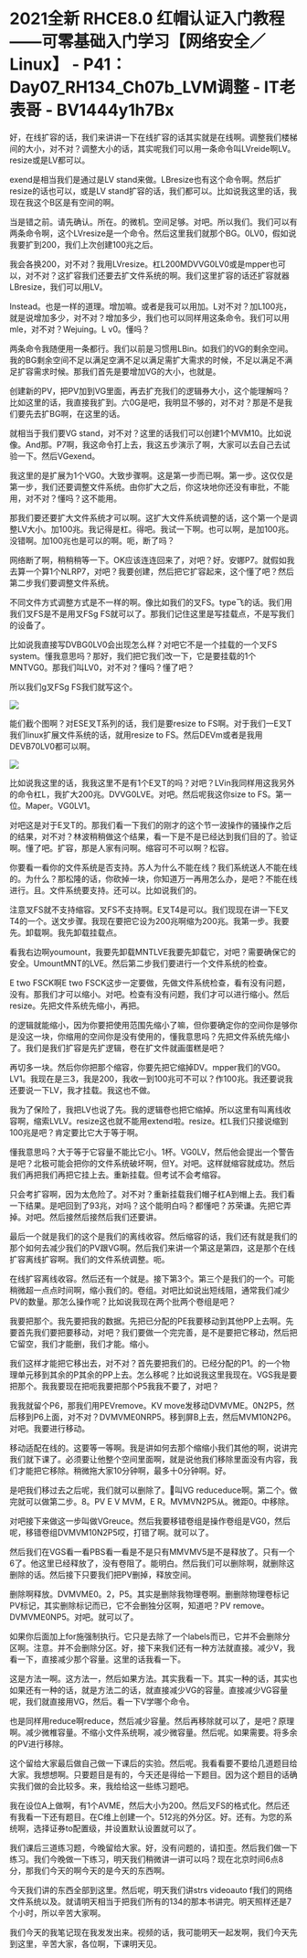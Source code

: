 # 2021全新 RHCE8.0 红帽认证入门教程——可零基础入门学习【网络安全／Linux】 - P41：Day07_RH134_Ch07b_LVM调整 - IT老表哥 - BV1444y1h7Bx

好，在线扩容的话，我们来讲讲一下在线扩容的话其实就是在线啊。调整我们楼梯间的大小，对不对？调整大小的话，其实呢我们可以用一条命令叫LVreide啊LV。resize或是LV都可以。

exend是相当我们是通过是LV stand来做。LBresize也有这个命令啊。然后扩resize的话也可以，或是LV stand扩容的话，我们都可以。比如说我这里的话，我现在我这个B区是有空间的啊。

当是错之前。请先确认。所在。的微机。空间足够。对吧。所以我们。我们可以有两条命令啊，这个LVresize是一个命令。然后这里我们就那个BG。0LV0，假如说我要扩到200，我们上次创建100兆之后。

我会各换200，对不对？我用LVresize。杠L200MDVVG0LV0或是mpper也可以，对不对？这扩容我们还要去扩文件系统的啊。我们这里扩容的话还扩容就器LBresize，我们可以用LV。

Instead。也是一样的道理。增加嘛。或者是我可以用加。L对不对？加L100兆，就是说增加多少，对不对？增加多少，我们也可以同样用这条命令。我们可以用mle，对不对？Wejuing。L v0。懂吗？

两条命令我随便用一条都行。我们以前是习惯用LBin。如我们的VG的剩余空间。我的BG剩余空间不足以满足空满不足以满足需扩大需求的时候，不足以满足不满足扩容需求时候。那我们首先是要增加VG的大小，也就是。

创建新的PV，把PV加到VG里面，再去扩充我们的逻辑券大小，这个能理解吗？比如这里的话，我直接我扩到。六0G是吧，我明显不够的，对不对？那是不是我们要先去扩BG啊，在这里的话。

就相当于我们要VG stand，对不对？这里的话我们可以创建1个MVM10。比如说像。And那。P7啊，我这命令打上去，我这五步演示了啊，大家可以去自己去试验一下。然后VGexend。

我这里的是扩展为1个VG0。大致步骤啊。这是第一步而已啊。第一步。这仅仅是第一步，我们还要调整文件系统。由你扩大之后，你这块地你还没有审批，不能用，对不对？懂吗？这不能用。

那我们要还要扩大文件系统才可以啊。这扩大文件系统调整的话，这个第一个是调整LV大小。加100兆。我记得是杠。得吧。我试一下啊。也可以啊，是加100兆。没错啊。加100兆也是可以的啊。呃，断了吗？

网络断了啊，稍稍稍等一下。OK应该连连回来了，对吧？好。安娜P7。就假如我去算一个算1个NLRP7，对吧？我要创建，然后把它扩容起来，这个懂了吧？然后第二步我们要调整文件系统。

不同文件方式调整方式是不一样的啊。像比如我们的叉FS。type飞的话。我们用我们叉FS是不是用叉FSg FS就可以了。那我们记住这里是写挂载点，不是写我们的设备了。

比如说我直接写DVBG0LV0会出现怎么样？对吧它不是一个挂载的一个叉FS system。懂我意思吗？那好，我们把它我们改一下，它是要挂载的1个MNTVG0。那我们叫LV0，对不对？懂吗？懂了吧？

所以我们g叉FSg FS我们就写这个。

![](img/d1497a5faaefe0b83a4f4b31c5b428b4_1.png)

能们截个图啊？对ESE叉T系列的话，我们是要resize to FS啊。对于我们一E叉T我们linux扩展文件系统的话，就用resize to FS。然后DEVm或者是我用DEVB70LV0都可以啊。



![](img/d1497a5faaefe0b83a4f4b31c5b428b4_3.png)

比如说我这里的话，我我这里不是有1个E叉T的吗？对吧？LVin我同样用这我另外的命令杠L，我扩大200兆。DVVG0LVE。对吧。然后呢我这你size to FS。第一位。Maper。VG0LV1。

对吧这是对于E叉T的。那我们看一下我们的刚才的这个节一波操作的骚操作之后的结果，对不对？林波稍稍做这个结果，看一下是不是已经达到我们目的了。验证啊。懂了吧。扩容，那是人家有问啊。缩容可不可以啊？松容。

你要看一看你的文件系统是否支持。苏人为什么不能在线？我们系统送人不能在线的。为什么？那松隆的话，你砍掉一块，你知道万一再用怎么办，是吧？不能在线进行。且。文件系统要支持。还可以。比如说我们的。

注意叉FS就不支持缩容。叉FS不支持啊。E叉T4是可以。我们现现在讲一下E叉T4的一个。送文步骤。我现在要把它设为200兆啊缩为200兆。我第一步。我要先。卸载啊。我先卸载挂载点。

看我右边啊youmount，我要先卸载MNTLVE我要先卸载它，对吧？需要确保它的安全。UmountMNT的LVE。然后第二步我们要进行一个文件系统的检查。

E two FSCK啊E two FSCK这步一定要做，先做文件系统检查，看有没有问题，没有。那我们才可以缩小。对吧。检查有没有问题，我们才可以进行缩小。然后resize。先把文件系统先缩小，再把。

的逻辑就能缩小，因为你要把使用范围先缩小了嘛，但你要确定你的空间你是够你是没这一块，你缩用的空间你是没有使用的，懂我意思吗？先把文件系统先缩小了。我们是我们扩容是先扩逻辑，卷在扩文件就画蛋糕是吧？

再切多一块。然后你你把那个缩容，你要先把它缩掉DV。mpper我们的VG0。LV1。我现在是三3，我是200，我收一到100兆可不可以？作100兆。我还要说我还要说一下LV，我才挂载。我这也不做。

我为了保险了，我把LV也说了先。我的逻辑卷也把它缩掉。所以这里有叫离线收容啊，缩索LVLV。resize这也就不能用extend啦。resize。杠L我们只接说缩到100兆是吧？肯定要比它大于等于啊。

懂我意思吗？大于等于它容量不能比它小。1杯。VG0LV，然后他会提出一个警告是吧？北极可能会把你的文件系统破坏啊，但Y。对吧。这样就缩容就成功。然后我们再把我们再把它挂上去。重新挂载。但考试不会考缩容。

只会考扩容啊，因为太危险了。对不对？重新挂载我们帽子杠A到帽上去。我们看一下结果。是吧回到了93兆，对吗？这个能明白吗？都懂吧？苏荣谦。先把它弄掉。对吧。然后接然后接然后我们还要讲。

最后一个就是我们的这个是我们的离线收容。然后缩容的话，我们还有就是我们的那个如何去减少我们的PV跟VG啊。然后我们来讲一个第这是第四，这是那个在线扩容离线扩容啊。我们的文件系统调整。呃。

在线扩容离线收容。然后还有一个就是。接下第3个。第三个是我们的一个。可能稍微超一点点时间啊，缩小我们的。卷组。对吧比如说出短线阻，通常我们减少PV的数量。那怎么操作呢？比如说我现在两个批两个卷组是吧？

我要把那个。我先要把我的数据。先把已分配的PE我要移动到其他PP上去啊。先要首先我们要把要移动，对吧？我们要做一个完完善，是不是要把它移动，然后把它留空，我们才能删，我们才能。缩小。

我们这样才能把它移出去，对不对？首先要把我们的。已经分配的P1。的一个物理单元移到其余的P其余的PP上去。怎么移呢？比如说我这里我现在。VGS我是要把那个。我我要现在把呃我要把那个P5我我不要了，对吧？

我我就留个P6，那我们用PEVremove。KV move发移动DVMVME。0N2P5，然后移到P6上面，对不对？DVMVME0NRP5。移到屏B上去，然后MVM10N2P6。对吧。我要进行移动。

移动适配在线的。这要等一等啊。我是讲如何去那个缩缩小我们其他的啊，说讲完我们就下课了。必须要让他整个空间里面啊，就是说他我们移除里面没有内容，我们才能把它移除。稍微拖大家10分钟啊，最多十0分钟啊。好。

是吧我们移过去之后呢，我们就可以删除了。🎼叫VG reduceduce啊。第二个。做完就可以做第二步。8。PV E V MVM，E R。MVMVN2P5从。微距0。中移除。

对吧接下来做这一步叫做VGreuce。然后我要移错卷组是操作卷组是VG0，然后呢，移错卷组DVMVM10N2P5哎，打错了啊。就可以了。

然后我们在VGS看一看PBS看一看是不是只有MMVMV5是不是释放了。只有一个6了。他这里已经释放了，没有卷阻了。能明白。然后我们可以删除啊，就删除这删除的话。然后接下只要我们把PV删掉，释放空间。

删除啊释放。DVMVME0。2，P5。其实是删除我物理卷啊。删删除物理卷标记PV标记，其实删除标记而已，它不会删独分区啊，知道吧？PV remove。DVMVME0NP5。对吧。就可以了。

如果你后面加上for施强制执行。它只是去除了一个labels而已，它并不会删除分区啊。注意。并不会删除分区。好，接下来我们还有一种方法就直接。减少V，我看一下，直接减少那个容量。这里的话我看一下。

这是方法一啊。这方法一，然后如果方法。其实我看一下。其实一种的话，其实也如果还有一种的话，就是方法二的话，就直接减少VG的容量。直接减少VG容量呢，我们就直接用VG，然后。看一下V学哪个命令。

也是同样用reduce啊reduce，然后减少容量。然后再移除就可以了，是吧？原理啊。减少微椎容量。不缩小文件系统啊，减少微容量。然后呢。如果需要。将多余的PV进行移除。

这个留给大家最后做自己做一下课后的实验。然后呢。我看看要不要给几道题目给大家。我想想啊。只要题目是有的，今天还是得给一下题目。因为这个题目的话确实我们做的会比较多。来，我给给这一些练习题吧。

我在设位A上做啊，有1个AVME，然后大小为200。然后叉FS的格式化。然后还有我看一下还有题目。在C维上创建一个。512兆的外分区。好。还有。为您的系统啊，选择证券to配置级，并设置默认设置就可以了。

我们课后三道练习题，今晚留给大家。好，没有问题的，请扣歪。然后我们做一下练习。我们今晚做一下练习，明天我们稍微讲一讲可以吗？现在北京时间6点8分，那我们今天的啊今天的是今天的东西啊。

今天我们讲的东西全部到这里。然后呢，明天我们讲strs videoauto f我们的网络文件系统以及。就请明天相当于把我们所有的134的那本书讲完。明天照样还是7个小时，所以辛苦大家啊。

我们今天的我笔记现在我发发出来。视频的话，我可能明天一起发啊，我们今天先到这里，辛苦大家，各位啊，下课明天见。

